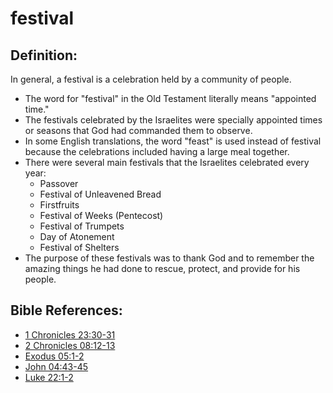 # festival #

## Definition: ##

In general, a festival is a celebration held by a community of people.

* The word for "festival" in the Old Testament literally means "appointed time."
* The festivals celebrated by the Israelites were specially appointed times or seasons that God had commanded them to observe.
* In some English translations, the word "feast" is used instead of festival because the celebrations included having a large meal together.
* There were several main festivals that the Israelites celebrated every year:
   * Passover
   * Festival of Unleavened Bread
   * Firstfruits
   * Festival of Weeks (Pentecost)
   * Festival of Trumpets
   * Day of Atonement
   * Festival of Shelters
* The purpose of these festivals was to thank God and to remember the amazing things he had done to rescue, protect, and provide for his people.



## Bible References: ##

* [1 Chronicles 23:30-31](en/tn/1ch/help/23/30)
* [2 Chronicles 08:12-13](en/tn/2ch/help/08/12)
* [Exodus 05:1-2](en/tn/exo/help/05/01)
* [John 04:43-45](en/tn/jhn/help/04/43)
* [Luke 22:1-2](en/tn/luk/help/22/01)